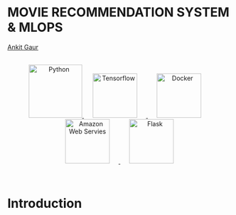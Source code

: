 # MOVIE RECOMMENDATION SYSTEM & MLOPS

[Ankit Gaur](https://github.com/ankitgaur0)

<p align="center">  
    <br>
	<a href="#">
	    <img src="https://raw.githubusercontent.com/Thomas-George-T/Thomas-George-T/master/assets/python.svg" alt="Python" title="Python" width ="120" />
        <img height=100 src="https://cdn.svgporn.com/logos/tensorflow.svg" alt="Tensorflow" title="Tensorflow" hspace=20  /> 
        <img height=100 src="https://cdn.svgporn.com/logos/docker-icon.svg" alt="Docker" title="Docker" hspace=20 />
        <img height=100 src="https://github.com/user-attachments/assets/0a69c092-41e6-44b8-b3a0-92befc7c2f8c" alt="Amazon Web Servies" title="Amazon Web Servies" hspace=20  />
        <img height=100 src="https://cdn.svgporn.com/logos/flask.svg" alt="Flask" title="Flask" hspace=20 /> 
  </a>	
</p>
<br>

# Introduction


